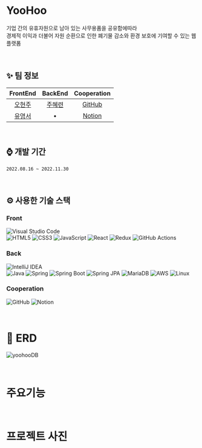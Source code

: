 # YooHoo
기업 간의 유휴자원으로 남아 있는 사무용품을 공유함에따라 <br>
경제적 이익과 더불어 자원 순환으로 인한 폐기물 감소와 환경 보호에 기여할 수 있는 웹 플랫폼

<br>

## ✨ 팀 정보
| FrontEnd | BackEnd | Cooperation |
| :------------: | :-------------: | :-------------: |
| [오현주](https://github.com/OhHyeonJu0415)  | [주혜련](https://github.com/object1997428)  | [GitHub](https://github.com/SW-Project-Yoo-Hoo)
| [유영서](https://github.com/hanb613)  |    •   | [Notion](https://grand-coriander-b99.notion.site/YooHoo-9e0a14cf262a4b2ab40fa80f9c916d8b?pvs=4)

<br>

## ⌚ 개발 기간
`2022.08.16 ~ 2022.11.30`

<br>

## ⚙️ 사용한 기술 스택 
### Front <br>
![Visual Studio Code](https://img.shields.io/badge/Visual%20Studio%20Code-0078d7.svg?style=for-the-badge&logo=visual-studio-code&logoColor=white) <br>
![HTML5](https://img.shields.io/badge/html5-%23E34F26.svg?style=for-the-badge&logo=html5&logoColor=white)
![CSS3](https://img.shields.io/badge/css3-%231572B6.svg?style=for-the-badge&logo=css3&logoColor=white)
![JavaScript](https://img.shields.io/badge/javascript-%23323330.svg?style=for-the-badge&logo=javascript&logoColor=%23F7DF1E)
![React](https://img.shields.io/badge/react-%2320232a.svg?style=for-the-badge&logo=react&logoColor=%2361DAFB)
![Redux](https://img.shields.io/badge/redux-%23593d88.svg?style=for-the-badge&logo=redux&logoColor=white)
![GitHub Actions](https://img.shields.io/badge/github%20actions-%232671E5.svg?style=for-the-badge&logo=githubactions&logoColor=white)


### Back <br>
![IntelliJ IDEA](https://img.shields.io/badge/IntelliJIDEA-000000.svg?style=for-the-badge&logo=intellij-idea&logoColor=white) <br> 
![Java](https://img.shields.io/badge/JAVA-007396?style=for-the-badge&logo=java&logoColor=white)
![Spring](https://img.shields.io/badge/spring-%236DB33F.svg?style=for-the-badge&logo=spring&logoColor=white)
![Spring Boot](https://img.shields.io/badge/SpringBoot-6DB33F?style=for-the-badge&logo=SpringBoot&logoColor=white)
![Spring JPA](https://img.shields.io/badge/Spring%20JPA-6DB33F?style=for-the-badge&logo=Spring&logoColor=white)
![MariaDB](https://img.shields.io/badge/MariaDB-003545?style=for-the-badge&logo=mariadb&logoColor=white)
![AWS](https://img.shields.io/badge/AWS-%23FF9900.svg?style=for-the-badge&logo=amazon-aws&logoColor=white)
![Linux](https://img.shields.io/badge/Linux-FCC624?style=for-the-badge&logo=linux&logoColor=black) 


### Cooperation <br>
![GitHub](https://img.shields.io/badge/github-%23121011.svg?style=for-the-badge&logo=github&logoColor=white)
![Notion](https://img.shields.io/badge/Notion-%23000000.svg?style=for-the-badge&logo=notion&logoColor=white)

<br>

# 💬 ERD
![yoohooDB](https://github.com/SW-Project-Yoo-Hoo/YooHoo/assets/71408968/50c6f12c-c047-4651-a068-45060916a2af)
  
<br>

# 주요기능

<br>

# 프로젝트 사진
  
